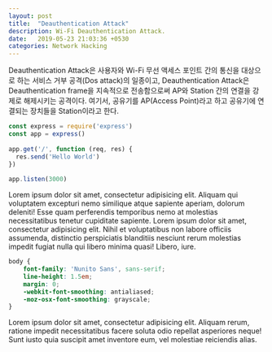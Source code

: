 ```yaml
---
layout: post
title:  "Deauthentication Attack"
description: Wi-Fi Deauthentication Attack.
date:   2019-05-23 21:03:36 +0530
categories: Network Hacking
---
```

Deauthentication Attack은 사용자와 Wi-Fi 무선 액세스 포인트 간의 통신을 대상으로 하는 서비스 거부 공격(Dos attack)의 일종이고, Deauthentication Attack은 Deauthentication frame을 지속적으로 전송함으로써 AP와 Station 간의 연결을 강제로 해제시키는 공격이다. 여기서, 공유기를 AP(Access Point)라고 하고 공유기에 연결되는 장치들을 Station이라고 한다.

```javascript
const express = require('express')
const app = express()
 
app.get('/', function (req, res) {
  res.send('Hello World')
})
 
app.listen(3000)
```

Lorem ipsum dolor sit amet, consectetur adipisicing elit. Aliquam qui voluptatem excepturi nemo similique atque sapiente aperiam, dolorum deleniti! Esse quam perferendis temporibus nemo at molestias necessitatibus tenetur cupiditate sapiente. Lorem ipsum dolor sit amet, consectetur adipisicing elit. Nihil et voluptatibus non labore officiis assumenda, distinctio perspiciatis blanditiis nesciunt rerum molestias impedit fugiat nulla qui libero minima quasi! Libero, iure.

```scss
body {
	font-family: 'Nunito Sans', sans-serif;
	line-height: 1.5em;
	margin: 0;
	-webkit-font-smoothing: antialiased;
	-moz-osx-font-smoothing: grayscale;
}
```
Lorem ipsum dolor sit amet, consectetur adipisicing elit. Aliquam rerum, ratione impedit necessitatibus facere soluta odio repellat asperiores neque! Sunt iusto quia suscipit amet inventore eum, vel molestiae reiciendis alias.
